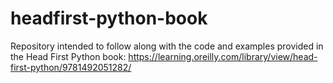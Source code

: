 # headfirst-python-book
Repository intended to follow along with the code and examples provided in the Head First Python book: https://learning.oreilly.com/library/view/head-first-python/9781492051282/
